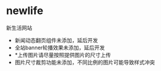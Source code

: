 # newlife
新生活网站
- 新闻动态翻页组件未添加，延后开发
- 全站banner轮播效果未添加，延后开发
- *上传图片请尽量按照提供图片的尺寸上传
- 图片尺寸裁剪功能未添加，不同比例的图片可能导致样式冲突
